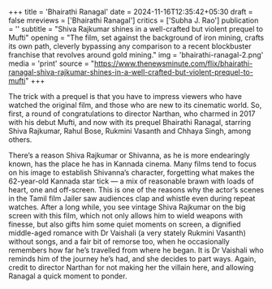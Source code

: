 +++
title = 'Bhairathi Ranagal'
date = 2024-11-16T12:35:42+05:30
draft = false
mreviews = ['Bhairathi Ranagal']
critics = ['Subha J. Rao']
publication = ''
subtitle = "Shiva Rajkumar shines in a well-crafted but violent prequel to Mufti"
opening = "The film, set against the background of iron mining, crafts its own path, cleverly bypassing any comparison to a recent blockbuster franchise that revolves around gold mining."
img = 'bhairathi-ranagal-2.png'
media = 'print'
source = "https://www.thenewsminute.com/flix/bhairathi-ranagal-shiva-rajkumar-shines-in-a-well-crafted-but-violent-prequel-to-mufti"
+++

The trick with a prequel is that you have to impress viewers who have watched the original film, and those who are new to its cinematic world. So, first, a round of congratulations to director Narthan, who charmed in 2017 with his debut Mufti, and now with its prequel Bhairathi Ranagal, starring Shiva Rajkumar, Rahul Bose, Rukmini Vasanth and Chhaya Singh, among others.

There’s a reason Shiva Rajkumar or Shivanna, as he is more endearingly known, has the place he has in Kannada cinema. Many films tend to focus on his image to establish Shivanna’s character, forgetting what makes the 62-year-old Kannada star tick — a mix of reasonable brawn with loads of heart, one and off-screen. This is one of the reasons why the actor’s scenes in the Tamil film Jailer saw audiences clap and whistle even during repeat watches. After a long while, you see vintage Shiva Rajkumar on the big screen with this film, which not only allows him to wield weapons with finesse, but also gifts him some quiet moments on screen, a dignified middle-aged romance with Dr Vaishali (a very stately Rukmini Vasanth) without songs, and a fair bit of remorse too, when he occasionally remembers how far he’s travelled from where he began. It is Dr Vaishali who reminds him of the journey he’s had, and she decides to part ways. Again, credit to director Narthan for not making her the villain here, and allowing Ranagal a quick moment to ponder.
